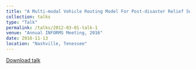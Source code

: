 ```yaml
---
title: "A Multi-modal Vehicle Routing Model For Post-disaster Relief Supply In Inaccessible Mountainous Regions"
collection: talks
type: "Talk"
permalink: /talks/2012-03-01-talk-1
venue: "Annual INFORMS Meeting, 2016"
date: 2016-11-13
location: "Nashville, Tenessee"
---
```






[Download talk](http:///akrm3008.github.io/files/Informs_2016.pdf)
